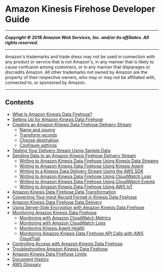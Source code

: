 # Amazon Kinesis Firehose Developer Guide

-----
*****Copyright &copy; 2018 Amazon Web Services, Inc. and/or its affiliates. All rights reserved.*****

-----
Amazon's trademarks and trade dress may not be used in 
     connection with any product or service that is not Amazon's, 
     in any manner that is likely to cause confusion among customers, 
     or in any manner that disparages or discredits Amazon. All other 
     trademarks not owned by Amazon are the property of their respective
     owners, who may or may not be affiliated with, connected to, or 
     sponsored by Amazon.

-----
## Contents
+ [What Is Amazon Kinesis Data Firehose?](what-is-this-service.md)
+ [Setting Up for Amazon Kinesis Data Firehose](before-you-begin.md)
+ [Creating an Amazon Kinesis Data Firehose Delivery Stream](basic-create.md)
   + [Name and source](create-name.md)
   + [Transform records](create-transform.md)
   + [Choose destination](create-destination.md)
   + [Configure settings](create-configure.md)
+ [Testing Your Delivery Stream Using Sample Data](test-drive-firehose.md)
+ [Sending Data to an Amazon Kinesis Firehose Delivery Stream](basic-write.md)
   + [Writing to Amazon Kinesis Data Firehose Using Kinesis Data Streams](writing-with-kinesis-streams.md)
   + [Writing to Amazon Kinesis Data Firehose Using Kinesis Agent](writing-with-agents.md)
   + [Writing to a Kinesis Data Delivery Stream Using the AWS SDK](writing-with-sdk.md)
   + [Writing to Amazon Kinesis Data Firehose Using CloudWatch Logs](writing-with-cloudwatch-logs.md)
   + [Writing to Amazon Kinesis Data Firehose Using CloudWatch Events](writing-with-cloudwatch-events.md)
   + [Writing to Amazon Kinesis Data Firehose Using AWS IoT](writing-with-iot.md)
+ [Amazon Kinesis Data Firehose Data Transformation](data-transformation.md)
+ [Converting Your Input Record Format in Kinesis Data Firehose](record-format-conversion.md)
+ [Amazon Kinesis Data Firehose Data Delivery](basic-deliver.md)
+ [Using Server-Side Encryption with Amazon Kinesis Data Firehose](encryption.md)
+ [Monitoring Amazon Kinesis Data Firehose](monitoring.md)
   + [Monitoring with Amazon CloudWatch Metrics](monitoring-with-cloudwatch-metrics.md)
   + [Monitoring with Amazon CloudWatch Logs](monitoring-with-cloudwatch-logs.md)
   + [Monitoring Kinesis Agent Health](agent-health.md)
   + [Monitoring Amazon Kinesis Data Firehose API Calls with AWS CloudTrail](monitoring-with-cloudtrail.md)
+ [Controlling Access with Amazon Kinesis Data Firehose](controlling-access.md)
+ [Troubleshooting Amazon Kinesis Data Firehose](troubleshooting.md)
+ [Amazon Kinesis Data Firehose Limits](limits.md)
+ [Document History](history.md)
+ [AWS Glossary](glossary.md)